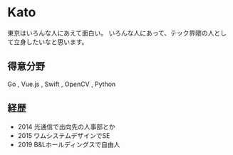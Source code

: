 # Kato

東京はいろんな人にあえて面白い。
いろんな人にあって、テック界隈の人として立身したいなと思います。

## 得意分野

Go , Vue.js , Swift , OpenCV , Python
 
## 経歴
* 2014 光通信で出向先の人事部とか
* 2015 ワムシステムデザインでSE
* 2019 B&Lホールディングスで自由人